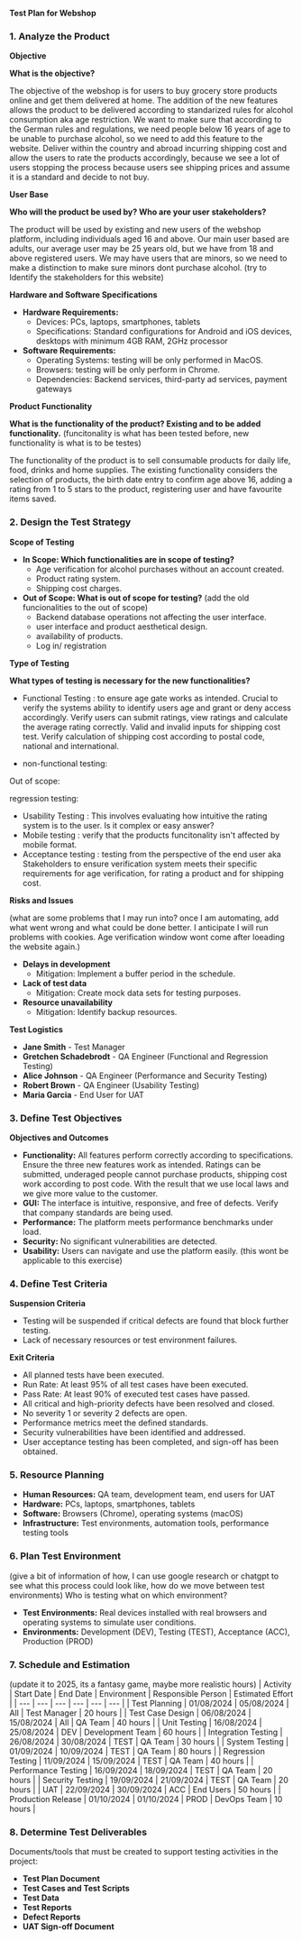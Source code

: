 **Test Plan for Webshop**

### **1. Analyze the Product**

**Objective**

**What is the objective?**

The objective of the webshop is for users to buy grocery store products online and get them delivered at home. 
The addition of the new features allows the product to be delivered according to standarized rules for alcohol consumption aka age restriction.
We want to make sure that according to the German rules and regulations, we need people below 16 years of age to be unable to purchase alcohol,
so we need to add this feature to the website. 
Deliver within the country and abroad incurring shipping cost and allow the users to rate the products accordingly, because 
we see a lot of users stopping the process because users see shipping prices and assume it is a standard and decide to not buy.

**User Base**

**Who will the product be used by? Who are your user stakeholders?**

The product will be used by existing and new users of the webshop platform, including individuals aged 16 and above. 
Our main user based are adults, our average user may be 25 years old, but we have from 18 and above registered users. We may have users
that are minors, so we need to make a distinction to make sure minors dont purchase alcohol.
(try to Identify the stakeholders for this website)

**Hardware and Software Specifications**

- **Hardware Requirements:**
    - Devices: PCs, laptops, smartphones, tablets
    - Specifications: Standard configurations for Android and iOS devices, desktops with minimum 4GB RAM, 2GHz processor
- **Software Requirements:**
    - Operating Systems: testing will be only performed in MacOS. 
    - Browsers: testing will be only perform in Chrome.
    - Dependencies: Backend services, third-party ad services, payment gateways

**Product Functionality**

**What is the functionality of the product? Existing and to be added functionality.**
(funcitonality is what has been tested before, new functionality is what is to be testes)

The functionality of the product is to sell consumable products for daily life, food, drinks and home supplies. 
The existing functionality considers the selection of products, the birth date entry to confirm age above 16, 
adding a rating from 1 to 5 stars to the product, registering user and have favourite items saved. 

### **2. Design the Test Strategy**

**Scope of Testing**

- **In Scope: Which functionalities are in scope of testing?**
    - Age verification for alcohol purchases without an account created.
    - Product rating system.
    - Shipping cost charges.
- **Out of Scope: What is out of scope for testing?** (add the old funcionalities to the out of scope)
    - Backend database operations not affecting the user interface.
    - user interface and product aesthetical design.
    - availability of products.
    - Log in/ registration 

**Type of Testing**

**What types of testing is necessary for the new functionalities?**

- Functional Testing : to ensure age gate works as intended. Crucial to verify the systems ability to identify users age
and grant or deny access accordingly. Verify users can submit ratings, view ratings and calculate the average rating correctly.
Valid and invalid inputs for shipping cost test. Verify calculation of shipping cost according to postal code, national and international.

- non-functional testing:


Out of scope:

regression testing:


- Usability Testing : This involves evaluating how intuitive the rating system is to the user. Is it complex or easy answer?
- Mobile testing : verify that the products funcitonality isn't affected by mobile format.
- Acceptance testing : testing from the perspective of the end user aka Stakeholders to ensure verification system meets their specific requirements
for age verification, for rating a product and for shipping cost. 

**Risks and Issues**

(what are some problems that I may run into? once I am automating, add what went wrong and what could be done better. I anticipate I will run problems with cookies. Age verification window wont come after loeading the website again.)

- **Delays in development**
    - Mitigation: Implement a buffer period in the schedule.
- **Lack of test data**
    - Mitigation: Create mock data sets for testing purposes.
- **Resource unavailability**
    - Mitigation: Identify backup resources.

**Test Logistics**

- **Jane Smith** - Test Manager
- **Gretchen Schadebrodt** - QA Engineer (Functional and Regression Testing)
- **Alice Johnson** - QA Engineer (Performance and Security Testing)
- **Robert Brown** - QA Engineer (Usability Testing)
- **Maria Garcia** - End User for UAT

### **3. Define Test Objectives**

**Objectives and Outcomes**

- **Functionality:** All features perform correctly according to specifications. Ensure the three new features work as intended.
Ratings can be submitted, underaged people cannot purchase products, shipping cost work according to post code. With the result that
we use local laws and we give more value to the customer.
- **GUI:** The interface is intuitive, responsive, and free of defects. Verify that company standards are being used.
- **Performance:** The platform meets performance benchmarks under load.
- **Security:** No significant vulnerabilities are detected.
- **Usability:** Users can navigate and use the platform easily. (this wont be applicable to this exercise)

### **4. Define Test Criteria**

**Suspension Criteria**

- Testing will be suspended if critical defects are found that block further testing.
- Lack of necessary resources or test environment failures.

**Exit Criteria**

- All planned tests have been executed.
- Run Rate: At least 95% of all test cases have been executed.
- Pass Rate: At least 90% of executed test cases have passed.
- All critical and high-priority defects have been resolved and closed.
- No severity 1 or severity 2 defects are open.
- Performance metrics meet the defined standards.
- Security vulnerabilities have been identified and addressed.
- User acceptance testing has been completed, and sign-off has been obtained.

### **5. Resource Planning**

- **Human Resources:** QA team, development team, end users for UAT
- **Hardware:** PCs, laptops, smartphones, tablets
- **Software:** Browsers (Chrome), operating systems (macOS)
- **Infrastructure:** Test environments, automation tools, performance testing tools

### **6. Plan Test Environment**

(give a bit of information of how, I can use google research or chatgpt to see what this process could look like, how do
we move between test environments) Who is testing what on which environment? 
- **Test Environments:** Real devices installed with real browsers and operating systems to simulate user conditions.
- **Environments:** Development (DEV), Testing (TEST), Acceptance (ACC), Production (PROD)

### **7. Schedule and Estimation**
(update it to 2025, its a fantasy game, maybe more realistic hours)
| Activity | Start Date | End Date | Environment | Responsible Person | Estimated Effort |
| --- | --- | --- | --- | --- | --- |
| Test Planning | 01/08/2024 | 05/08/2024 | All | Test Manager | 20 hours |
| Test Case Design | 06/08/2024 | 15/08/2024 | All | QA Team | 40 hours |
| Unit Testing | 16/08/2024 | 25/08/2024 | DEV | Development Team | 60 hours |
| Integration Testing | 26/08/2024 | 30/08/2024 | TEST | QA Team | 30 hours |
| System Testing | 01/09/2024 | 10/09/2024 | TEST | QA Team | 80 hours |
| Regression Testing | 11/09/2024 | 15/09/2024 | TEST | QA Team | 40 hours |
| Performance Testing | 16/09/2024 | 18/09/2024 | TEST | QA Team | 20 hours |
| Security Testing | 19/09/2024 | 21/09/2024 | TEST | QA Team | 20 hours |
| UAT | 22/09/2024 | 30/09/2024 | ACC | End Users | 50 hours |
| Production Release | 01/10/2024 | 01/10/2024 | PROD | DevOps Team | 10 hours |

### **8. Determine Test Deliverables**

Documents/tools that must be created to support testing activities in the project:

- **Test Plan Document**
- **Test Cases and Test Scripts**
- **Test Data**
- **Test Reports**
- **Defect Reports**
- **UAT Sign-off Document**

